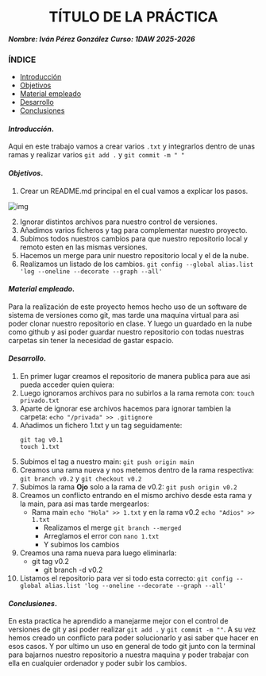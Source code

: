 
<center>

# TÍTULO DE LA PRÁCTICA


</center>

***Nombre: Iván Pérez González***
***Curso: 1DAW 2025-2026*** 

### ÍNDICE

+ [Introducción](#id1)
+ [Objetivos](#id2)
+ [Material empleado](#id3)
+ [Desarrollo](#id4)
+ [Conclusiones](#id5)


#### ***Introducción***. <a name="id1"></a>

Aqui en este trabajo vamos a crear varios `.txt` y integrarlos dentro de unas ramas y realizar varios `git add .` y `git commit -m " "`


#### ***Objetivos***. <a name="id2"></a>

  1. Crear un README.md principal en el cual vamos a explicar los pasos.
  
  ![img](/img/imagen1.png)
  
  2. Ignorar distintos archivos para nuestro control de versiones.
  3. Añadimos varios ficheros y tag para complementar nuestro proyecto.
  4. Subimos todos nuestros cambios para que nuestro repositorio local y remoto esten en las mismas versiones.
  5. Hacemos un merge para unir nuestro repositorio local y el de la nube.
  6. Realizamos un listado de los cambios. `git config --global alias.list 'log --oneline --decorate --graph --all'`


#### ***Material empleado***. <a name="id3"></a>

Para la realización de este proyecto hemos hecho uso de un software de sistema de versiones como git, mas tarde una maquina virtual para asi poder clonar nuestro repositorio en clase.
Y luego un guardado en la nube como github y asi poder guardar nuestro repositorio con todas nuestras carpetas sin tener la necesidad de gastar espacio.


#### ***Desarrollo***. <a name="id4"></a>

  1. En primer lugar creamos el repositorio de manera publica para aue asi pueda acceder quien quiera:
  2. Luego ignoramos archivos para no subirlos a la rama remota con: `touch privado.txt`
  3. Aparte de ignorar ese archivos hacemos para ignorar tambien la carpeta: `echo "/privada" >> .gitignore`
  4. Añadimos un fichero 1.txt y un tag seguidamente:
       ```
       git tag v0.1
       touch 1.txt
       ```
  5. Subimos el tag a nuestro main: `git push origin main`
  6. Creamos una rama nueva y nos metemos dentro de la rama respectiva: `git branch v0.2` y `git checkout v0.2`
  7. Subimos la rama **Ojo** solo a la rama de v0.2: `git push origin v0.2`
  8. Creamos un conflicto entrando en el mismo archivo desde esta rama y la main, para asi mas tarde mergearlos:
     - Rama main `echo "Hola" >> 1.txt` y en la rama v0.2 `echo "Adios" >> 1.txt`
         - Realizamos el merge `git branch --merged`
         - Arreglamos el error con `nano 1.txt`
         - Y subimos los cambios
  9. Creamos una rama nueva para luego eliminarla:
      - git tag v0.2
        - git branch -d v0.2
  10. Listamos el repositorio para ver si todo esta correcto: `git config --global alias.list 'log --oneline --decorate --graph --all'`
      
         


#### ***Conclusiones***. <a name="id5"></a>

En esta practica he aprendido a manejarme mejor con el control de versiones de git y asi poder realizar `git add .` y `git commit -m ""`.
A su vez hemos creado un conflicto para poder solucionarlo y asi saber que hacer en esos casos. Y por ultimo un uso en general de todo git junto con la terminal para bajarnos nuestro repositorio a nuestra maquina y poder trabajar con ella en cualquier ordenador y poder subir los cambios.
